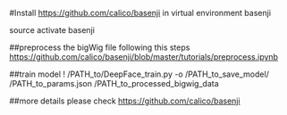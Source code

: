 #Install https://github.com/calico/basenji in virtual environment basenji

source activate basenji

##preprocess the bigWig file following this steps https://github.com/calico/basenji/blob/master/tutorials/preprocess.ipynb

##train model
! /PATH_to/DeepFace_train.py -o /PATH_to_save_model/ /PATH_to_params.json /PATH_to_processed_bigwig_data

##more details please check https://github.com/calico/basenji
